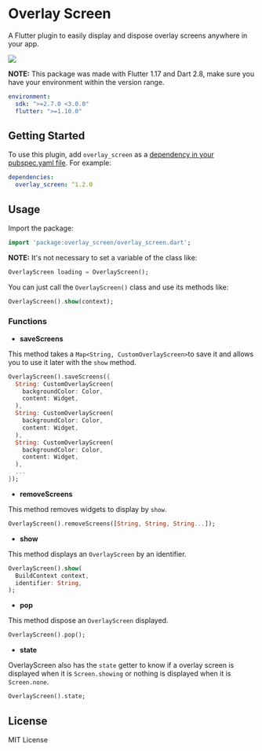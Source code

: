 # Overlay Screen

A Flutter plugin to easily display and dispose overlay screens anywhere in your app.

![](https://raw.githubusercontent.com/JosLuna98/overlay_screen/master/screenshots/untitled.gif)

**NOTE:** This package was made with Flutter 1.17 and Dart 2.8, make sure you have your environment within the version range.
```yaml
environment:
  sdk: ">=2.7.0 <3.0.0"
  flutter: ">=1.10.0"
```

## Getting Started

To use this plugin, add `overlay_screen` as a [dependency in your pubspec.yaml file](https://flutter.io/platform-plugins/). For example:

```yaml
dependencies:
  overlay_screen: ^1.2.0
```

## Usage

Import the package:
```dart
import 'package:overlay_screen/overlay_screen.dart';
```

**NOTE:** It's not necessary to set a variable of the class like:
```dart
OverlayScreen loading = OverlayScreen();
```
You can just call the `OverlayScreen()` class and use its methods like:
```dart
OverlayScreen().show(context);
```

### Functions

* **saveScreens**

This method takes a `Map<String, CustomOverlayScreen>`to save it and allows you to use it later with the `show` method.

```dart
OverlayScreen().saveScreens({
  String: CustomOverlayScreen(
    backgroundColor: Color,
    content: Widget, 
  ),
  String: CustomOverlayScreen(
    backgroundColor: Color,
    content: Widget, 
  ),
  String: CustomOverlayScreen(
    backgroundColor: Color,
    content: Widget, 
  ),
  ...
});
```

* **removeScreens**

This method removes widgets to display by `show`.

```dart
OverlayScreen().removeScreens([String, String, String...]);
```

* **show**

This method displays an `OverlayScreen` by an identifier.

```dart
OverlayScreen().show(
  BuildContext context,
  identifier: String,
);
```

* **pop**

This method dispose an `OverlayScreen` displayed.

```dart
OverlayScreen().pop();
```

* **state**

OverlayScreen also has the `state` getter to know if a overlay screen is displayed when it is `Screen.showing` or nothing is displayed when it is `Screen.none`.

```dart
OverlayScreen().state;
```

##  License

MIT License
